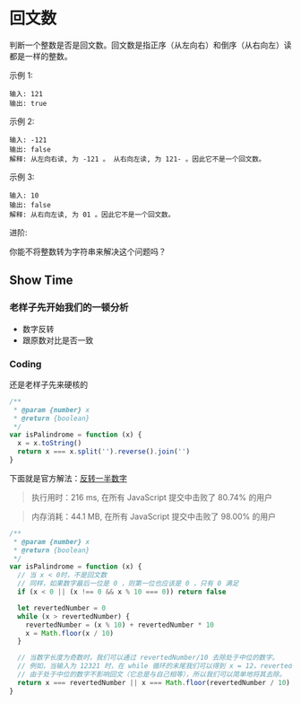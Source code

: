 # 回文数

判断一个整数是否是回文数。回文数是指正序（从左向右）和倒序（从右向左）读都是一样的整数。

示例 1:

    输入: 121
    输出: true

示例 2:

    输入: -121
    输出: false
    解释: 从左向右读, 为 -121 。 从右向左读, 为 121- 。因此它不是一个回文数。

示例 3:

    输入: 10
    输出: false
    解释: 从右向左读, 为 01 。因此它不是一个回文数。

进阶:

你能不将整数转为字符串来解决这个问题吗？

## Show Time

### 老样子先开始我们的一顿分析

- 数字反转
- 跟原数对比是否一致

### Coding

还是老样子先来硬核的

```js
/**
 * @param {number} x
 * @return {boolean}
 */
var isPalindrome = function (x) {
  x = x.toString()
  return x === x.split('').reverse().join('')
}
```

下面就是官方解法：[反转一半数字](https://leetcode-cn.com/problems/palindrome-number/solution/hui-wen-shu-by-leetcode-solution/)

> 执行用时：216 ms, 在所有 JavaScript 提交中击败了 80.74% 的用户

> 内存消耗：44.1 MB, 在所有 JavaScript 提交中击败了 98.00% 的用户

```js
/**
 * @param {number} x
 * @return {boolean}
 */
var isPalindrome = function (x) {
  // 当 x < 0时，不是回文数
  // 同样，如果数字最后一位是 0 ，则第一位也应该是 0 ，只有 0 满足
  if (x < 0 || (x !== 0 && x % 10 === 0)) return false

  let revertedNumber = 0
  while (x > revertedNumber) {
    revertedNumber = (x % 10) + revertedNumber * 10
    x = Math.floor(x / 10)
  }

  // 当数字长度为奇数时，我们可以通过 revertedNumber/10 去除处于中位的数字。
  // 例如，当输入为 12321 时，在 while 循环的末尾我们可以得到 x = 12，revertedNumber = 123，
  // 由于处于中位的数字不影响回文（它总是与自己相等），所以我们可以简单地将其去除。
  return x === revertedNumber || x === Math.floor(revertedNumber / 10)
}
```
